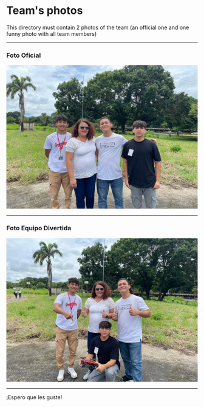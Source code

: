 Team's photos
====

This directory must contain 2 photos of the team (an official one and one funny photo with all team members)

---

### Foto Oficial
![ Foto Oficial](foto_equipo.jpg)

---

### Foto Equipo Divertida
![ Foto Divertida](foto_equipo_divertida.jpg)

---

¡Espero que les guste!
